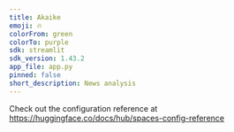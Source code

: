 ```yaml
---
title: Akaike
emoji: 🔥
colorFrom: green
colorTo: purple
sdk: streamlit
sdk_version: 1.43.2
app_file: app.py
pinned: false
short_description: News analysis
---
```


Check out the configuration reference at https://huggingface.co/docs/hub/spaces-config-reference
